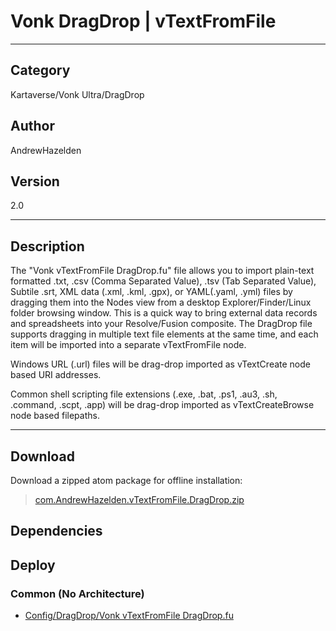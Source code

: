 # Vonk DragDrop | vTextFromFile
___

## Category
Kartaverse/Vonk Ultra/DragDrop

## Author
AndrewHazelden

## Version
2.0

___

## Description
<p>The "Vonk vTextFromFile DragDrop.fu" file allows you to import plain-text formatted .txt, .csv (Comma Separated Value), .tsv (Tab Separated Value), Subtile .srt, XML data (.xml, .kml, .gpx), or YAML(.yaml, .yml) files by dragging them into the Nodes view from a desktop Explorer/Finder/Linux folder browsing window. This is a quick way to bring external data records and spreadsheets into your Resolve/Fusion composite. The DragDrop file supports dragging in multiple text file elements at the same time, and each item will be imported into a separate vTextFromFile node.</p>

<p>Windows URL (.url) files will be drag-drop imported as vTextCreate node based URI addresses.</p>

<p>Common shell scripting file extensions (.exe, .bat, .ps1, .au3, .sh, .command, .scpt, .app) will be drag-drop imported as vTextCreateBrowse node based filepaths.</p>

___

## Download

Download a zipped atom package for offline installation:
> [com.AndrewHazelden.vTextFromFile.DragDrop.zip](https://gitlab.com/WeSuckLess/Reactor/-/archive/master/Reactor-master.zip?path=Atoms/com.AndrewHazelden.vTextFromFile.DragDrop)  

## Dependencies

## Deploy

### Common (No Architecture)

<ul>
<li><a href="https://gitlab.com/WeSuckLess/Reactor/-/blob/master/Atoms/com.AndrewHazelden.vTextFromFile.DragDrop/Config/DragDrop/Vonk vTextFromFile DragDrop.fu?ref_type=heads">Config/DragDrop/Vonk vTextFromFile DragDrop.fu</a></li>
</ul>
